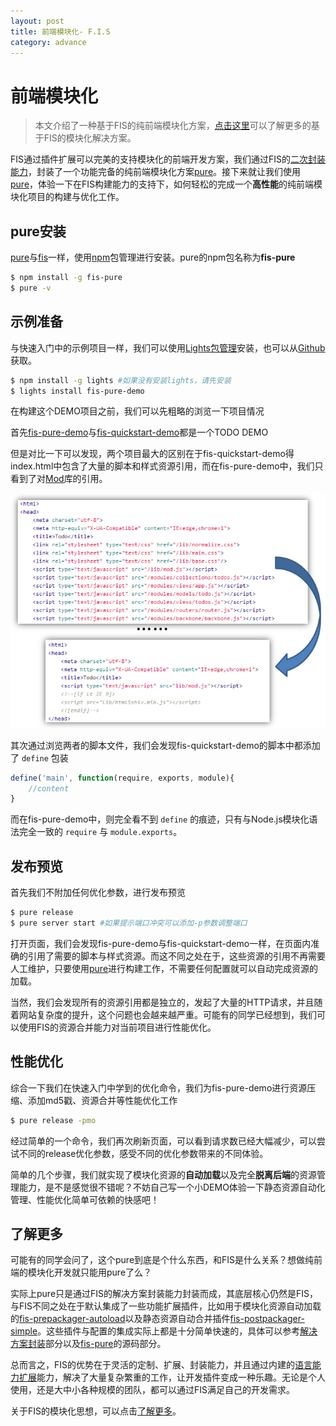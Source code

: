```yaml
---
layout: post
title: 前端模块化- F.I.S
category: advance
---
```


# 前端模块化

> 本文介绍了一种基于FIS的纯前端模块化方案，[点击这里](/docs/dev/more.html#solution)可以了解更多的基于FIS的模块化解决方案。

FIS通过插件扩展可以完美的支持模块化的前端开发方案，我们通过FIS的[二次封装能力](/docs/dev/solution.html)，封装了一个功能完备的纯前端模块化方案[pure](https://github.com/fex-team/fis-pure)。接下来就让我们使用[pure](https://github.com/fex-team/fis-pure)，体验一下在FIS构建能力的支持下，如何轻松的完成一个**高性能**的纯前端模块化项目的构建与优化工作。

## pure安装

[pure](https://github.com/fex-team/fis-pure)与[fis](https://github.com/fex-team/fis)一样，使用[npm](http://npmjs.org)包管理进行安装。pure的npm包名称为**fis-pure**

```bash
$ npm install -g fis-pure
$ pure -v
```

## 示例准备

与快速入门中的示例项目一样，我们可以使用[Lights包管理](http://lightjs.duapp.com/)安装，也可以从[Github](https://github.com/hefangshi/fis-pure-demo)获取。

```bash
$ npm install -g lights #如果没有安装lights，请先安装
$ lights install fis-pure-demo
```

在构建这个DEMO项目之前，我们可以先粗略的浏览一下项目情况

首先[fis-pure-demo](https://github.com/hefangshi/fis-pure-demo)与[fis-quickstart-demo](https://github.com/hefangshi/fis-quickstart-demo)都是一个TODO DEMO

但是对比一下可以发现，两个项目最大的区别在于fis-quickstart-demo得index.html中包含了大量的脚本和样式资源引用，而在fis-pure-demo中，我们只看到了对[Mod](https://github.com/fex-team/mod)库的引用。

![项目区别](img/mod.png)

其次通过浏览两者的脚本文件，我们会发现fis-quickstart-demo的脚本中都添加了 ```define``` 包装

```javascript
define('main', function(require, exports, module){
    //content
}
```

而在fis-pure-demo中，则完全看不到 ```define``` 的痕迹，只有与Node.js模块化语法完全一致的 ```require``` 与 ```module.exports```。

## 发布预览

首先我们不附加任何优化参数，进行发布预览

```bash
$ pure release
$ pure server start #如果提示端口冲突可以添加-p参数调整端口
```

打开页面，我们会发现fis-pure-demo与fis-quickstart-demo一样，在页面内准确的引用了需要的脚本与样式资源。而这不同之处在于，这些资源的引用不再需要人工维护，只要使用[pure](https://github.com/fex-team/fis-pure)进行构建工作，不需要任何配置就可以自动完成资源的加载。

当然，我们会发现所有的资源引用都是独立的，发起了大量的HTTP请求，并且随着网站复杂度的提升，这个问题也会越来越严重。可能有的同学已经想到，我们可以使用FIS的资源合并能力对当前项目进行性能优化。

## 性能优化

综合一下我们在快速入门中学到的优化命令，我们为fis-pure-demo进行资源压缩、添加md5戳、资源合并等性能优化工作

```bash
$ pure release -pmo
```

经过简单的一个命令，我们再次刷新页面，可以看到请求数已经大幅减少，可以尝试不同的release优化参数，感受不同的优化参数带来的不同体验。

简单的几个步骤，我们就实现了模块化资源的**自动加载**以及完全**脱离后端**的资源管理能力，是不是感觉很不错呢？不妨自己写一个小DEMO体验一下静态资源自动化管理、性能优化简单可依赖的快感吧！

## 了解更多

可能有的同学会问了，这个pure到底是个什么东西，和FIS是什么关系？想做纯前端的模块化开发就只能用pure了么？

实际上pure只是通过FIS的解决方案封装能力封装而成，其底层核心仍然是FIS，与FIS不同之处在于默认集成了一些功能扩展插件，比如用于模块化资源自动加载的[fis-prepackager-autoload](https://github.com/hefangshi/fis-prepackager-autoload)以及静态资源自动合并插件[fis-postpackager-simple](https://github.com/hefangshi/fis-postpackager-simple)。这些插件与配置的集成实际上都是十分简单快速的，具体可以参考[解决方案封装](/docs/dev/solution.html)部分以及[fis-pure](https://github.com/fex-team/fis-pure)的源码部分。

<!-- 除此之外，pure还对模块化开发提供了一个目录规范参考，具体可以参见[pure](https://github.com/fex-team/fis-pure)的文档内容。-->

<!-- 只需要通过[package.json](https://github.com/fex-team/fis-pure/blob/master/package.json#L24-L29)添加需要默认安装的插件，并通过与 ```fis-conf.js``` 语法一致的配置API开启插件并添加一些默认的目录配置即可（[源码](https://github.com/fex-team/fis-pure/blob/master/pure.js)）。-->

总而言之，FIS的优势在于灵活的定制、扩展、封装能力，并且通过内建的[语言能力扩展](/docs/more/fis-standard.html)能力，解决了大量复杂繁重的工作，让开发插件变成一种乐趣。无论是个人使用，还是大中小各种规模的团队，都可以通过FIS满足自己的开发需求。

关于FIS的模块化思想，可以点击[了解更多](/docs/more/fis-mod.html)。
